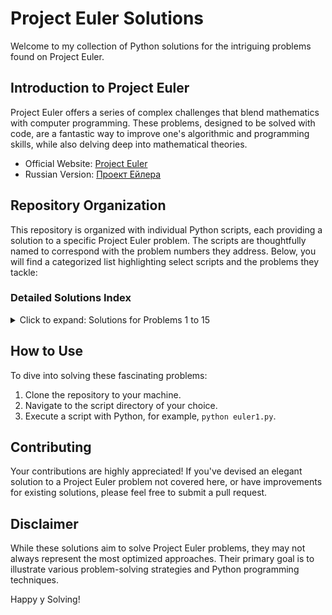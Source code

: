# Project Euler Solutions

Welcome to my collection of Python solutions for the intriguing problems found on Project Euler.

## Introduction to Project Euler

Project Euler offers a series of complex challenges that blend mathematics with computer programming. These problems,
designed to be solved with code, are a fantastic way to improve one's algorithmic and programming skills, while also
delving deep into mathematical theories.

- Official Website: [Project Euler](https://projecteuler.net/)
- Russian Version: [Проект Ейлера](https://euler.jakumo.org)

## Repository Organization

This repository is organized with individual Python scripts, each providing a solution to a specific Project Euler
problem. The scripts are thoughtfully named to correspond with the problem numbers they address. Below, you will find a
categorized list highlighting select scripts and the problems they tackle:

### Detailed Solutions Index

<details>
  <summary>Click to expand: Solutions for Problems 1 to 15</summary>

- **[euler1.py](https://github.com/BillShalker/Euler/blob/main/%5B1-15%5D/euler1.py)**: Sum of all multiples of 3 or 5
  below 1000.
- **[euler2.py](https://github.com/BillShalker/Euler/blob/main/%5B1-15%5D/euler2.py)**: Sum of even Fibonacci numbers up
  to four million.
- **[euler3.py](https://github.com/BillShalker/Euler/blob/main/%5B1-15%5D/euler3.py)**: Largest prime factor of a
  composite number.
- **[euler4.py](https://github.com/BillShalker/Euler/blob/main/%5B1-15%5D/euler4.py)**: Largest palindrome made from the
  product of two 3-digit numbers.
- **[euler5.py](https://github.com/BillShalker/Euler/blob/main/%5B1-15%5D/euler5.py)**: Smallest multiple of numbers 1
  through 20.
- **[euler6.py](https://github.com/BillShalker/Euler/blob/main/%5B1-15%5D/euler6.py)**: Difference between the square of
  the sum and the sum of the squares of the first 100 natural numbers.
- **[euler7.py](https://github.com/BillShalker/Euler/blob/main/%5B1-15%5D/euler7.py)**: The 10001st prime number.
- **[euler8.py](https://github.com/BillShalker/Euler/blob/main/%5B1-15%5D/euler8.py)**: Largest product of thirteen
  adjacent digits in a 1000-digit number.
- **[euler9.py](https://github.com/BillShalker/Euler/blob/main/%5B1-15%5D/euler9.py)**: Special Pythagorean triplet for
  which a + b + c = 1000.
- **[euler10.py](https://github.com/BillShalker/Euler/blob/main/%5B1-15%5D/euler10.py)**: Sum of all primes below two
  million.
- **[euler11.py](https://github.com/BillShalker/Euler/blob/main/%5B1-15%5D/euler11.py)**: Largest product of four
  adjacent numbers in any direction (up, down, left, right) in a 20×20 grid.
- **[euler12.py](https://github.com/BillShalker/Euler/blob/main/%5B1-15%5D/euler12.py)**: The value of the first
  triangle number to have over five hundred divisors.
- **[euler13.py](https://github.com/BillShalker/Euler/blob/main/%5B1-15%5D/euler13.py)**: Large sum of fifty 100-digit
  numbers.
- **[euler14.py](https://github.com/BillShalker/Euler/blob/main/%5B1-15%5D/euler14.py)**: Script calculates the maximum number of steps in the Collatz sequence for numbers up to one million
- **[euler15.py](https://github.com/BillShalker/Euler/blob/main/%5B1-15%5D/euler15.py)**: Script calculates the number of possible paths in a grid of size 20x20, moving only right or down

</details>

## How to Use

To dive into solving these fascinating problems:

1. Clone the repository to your machine.
2. Navigate to the script directory of your choice.
3. Execute a script with Python, for example, `python euler1.py`.

## Contributing

Your contributions are highly appreciated! If you've devised an elegant solution to a Project Euler problem not covered
here, or have improvements for existing solutions, please feel free to submit a pull request.

## Disclaimer

While these solutions aim to solve Project Euler problems, they may not always represent the most optimized approaches.
Their primary goal is to illustrate various problem-solving strategies and Python programming techniques.

Happy у Solving!
